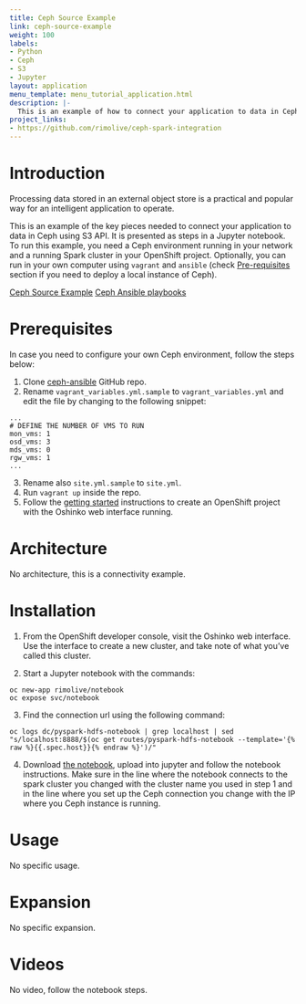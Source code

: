 ```yaml
---
title: Ceph Source Example
link: ceph-source-example
weight: 100
labels:
- Python
- Ceph
- S3
- Jupyter
layout: application
menu_template: menu_tutorial_application.html
description: |-
  This is an example of how to connect your application to data in Ceph using S3 API.
project_links:
- https://github.com/rimolive/ceph-spark-integration
---
```

<h1 id="introduction">Introduction</h1>

Processing data stored in an external object store is a practical and
popular way for an intelligent application to operate.

This is an example of the key pieces needed to connect your
application to data in Ceph using S3 API. It is presented as steps in a Jupyter
notebook. To run this example, you need a Ceph environment running in your network
and a running Spark cluster in your OpenShift project.
Optionally, you can run in your own computer using ```vagrant``` and ```ansible```
(check [Pre-requisites](#pre-requisites) section if you need to deploy a local 
instance of Ceph).

[Ceph Source Example](https://github.com/radanalyticsio/radanalyticsio.github.io/blob/master/assets/ceph-source-example/ceph-example.ipynb)
[Ceph Ansible playbooks](https://github.com/ceph/ceph-ansible)

<h1 id="prerequisites">Prerequisites</h1>

In case you need to configure your own Ceph environment, follow the
steps below:

1. Clone [ceph-ansible](https://github.com/ceph/ceph-ansible) GitHub repo.
2. Rename ```vagrant_variables.yml.sample``` to ```vagrant_variables.yml```
   and edit the file by changing to the following snippet:

~~~
...
# DEFINE THE NUMBER OF VMS TO RUN
mon_vms: 1
osd_vms: 3
mds_vms: 0
rgw_vms: 1
...
~~~

3. Rename also ```site.yml.sample``` to ```site.yml```.
4. Run ```vagrant up``` inside the repo.
5. Follow the [getting started](/get-started) instructions to create an OpenShift project with the Oshinko web interface running.

<h1 id="architecture">Architecture</h1>

No architecture, this is a connectivity example.

<h1 id="installation">Installation</h1>

1. From the OpenShift developer console, visit the Oshinko web interface. Use the 
   interface to create a new cluster, and take note of what you’ve called this cluster.

2. Start a Jupyter notebook with the commands:

~~~
oc new-app rimolive/notebook
oc expose svc/notebook
~~~

3. Find the connection url using the following command:

~~~
oc logs dc/pyspark-hdfs-notebook | grep localhost | sed "s/localhost:8888/$(oc get routes/pyspark-hdfs-notebook --template='{% raw %}{{.spec.host}}{% endraw %}')/"
~~~

4. Download [the notebook](/assets/ceph-source-example/ceph-example.ipynb), upload into jupyter and follow the notebook instructions. Make sure in the line where the notebook connects to the spark cluster you changed with the cluster name you used in step 1 and in the line where you set up the Ceph connection you change with the IP where you Ceph instance is running.

<h1 id="usage">Usage</h1>

No specific usage.

<h1 id="expansion">Expansion</h1>

No specific expansion.

<h1 id="videos">Videos</h1>

No video, follow the notebook steps.